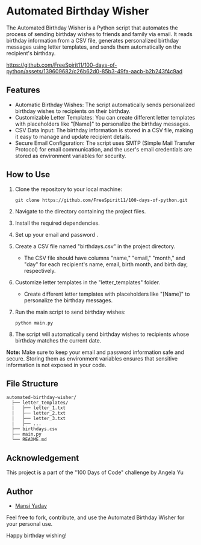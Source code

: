 # Automated Birthday Wisher

The Automated Birthday Wisher is a Python script that automates the process of sending birthday wishes to friends and family via email. It reads birthday information from a CSV file, generates personalized birthday messages using letter templates, and sends them automatically on the recipient's birthday.

https://github.com/FreeSpirit11/100-days-of-python/assets/139609682/c26b62d0-85b3-49fa-aacb-b2b243f4c9ad


## Features

- Automatic Birthday Wishes: The script automatically sends personalized birthday wishes to recipients on their birthday.
- Customizable Letter Templates: You can create different letter templates with placeholders like "[Name]" to personalize the birthday messages.
- CSV Data Input: The birthday information is stored in a CSV file, making it easy to manage and update recipient details.
- Secure Email Configuration: The script uses SMTP (Simple Mail Transfer Protocol) for email communication, and the user's email credentials are stored as environment variables for security.

## How to Use


1. Clone the repository to your local machine:
   ```shell
   git clone https://github.com/FreeSpirit11/100-days-of-python.git
   ```

2. Navigate to the directory containing the project files.
   
3. Install the required dependencies.

4. Set up your email and password .

5. Create a CSV file named "birthdays.csv" in the project directory.
   - The CSV file should have columns "name," "email," "month," and "day" for each recipient's name, email, birth month, and birth day, respectively.

6. Customize letter templates in the "letter_templates" folder.
   - Create different letter templates with placeholders like "[Name]" to personalize the birthday messages.

7. Run the main script to send birthday wishes:
   ```shell
   python main.py
   ```
   
8. The script will automatically send birthday wishes to recipients whose birthday matches the current date.

**Note:** Make sure to keep your email and password information safe and secure. Storing them as environment variables ensures that sensitive information is not exposed in your code.

## File Structure

```
automated-birthday-wisher/
  ├── letter_templates/
  |   ├── letter_1.txt
  |   ├── letter_2.txt
  |   ├── letter_3.txt
  |   ├── ...
  ├── birthdays.csv
  ├── main.py
  └── README.md
```

## Acknowledgement

This project is a part of the "100 Days of Code" challenge by Angela Yu

## Author

- [Mansi Yadav](https://github.com/FreeSpirit11)

Feel free to fork, contribute, and use the Automated Birthday Wisher for your personal use. 

Happy birthday wishing! 
